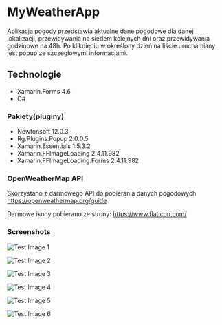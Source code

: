 # MyWeatherApp
Aplikacja pogody przedstawia aktualne dane pogodowe dla danej lokalizacji, przewidywania na siedem kolejnych dni oraz przewidywania godzinowe na 48h. Po kliknięciu w określony dzień na liście uruchamiany jest popup ze szczegłówymi informacjami.
## Technologie
* Xamarin.Forms 4.6
* C#
### Pakiety(pluginy)
* Newtonsoft 12.0.3
* Rg.Plugins.Popup 2.0.0.5
* Xamarin.Essentials 1.5.3.2
* Xamarin.FFImageLoading 2.4.11.982
* Xamarin.FFImageLoading.Forms 2.4.11.982
### OpenWeatherMap API
Skorzystano z darmowego API do pobierania danych pogodowych
https://openweathermap.org/guide

Darmowe ikony pobierano ze strony:
https://www.flaticon.com/

### Screenshots
![Test Image 1](Screenshots/screenshot_1.jpg=100x20)

![Test Image 2](Screenshots/screenshot_2.jpg)

![Test Image 3](Screenshots/screenshot_3.jpg)

![Test Image 4](Screenshots/screenshot_4.jpg)

![Test Image 5](Screenshots/screenshot_5.jpg)

![Test Image 6](Screenshots/screenshot_6.jpg)